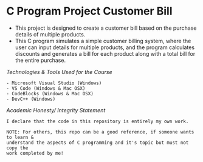 # C Program Project Customer Bill

* This project is designed to create a customer bill based on the purchase details of multiple products.
* This C program simulates a simple customer billing system, where the user can input details for multiple products,
  and the program calculates discounts and generates a bill for each product along with a total bill for the entire purchase.

*Technologies & Tools Used for the Course*
```
- Microsoft Visual Studio (Windows)
- VS Code (Windows & Mac OSX)
- CodeBlocks (Windows & Mac OSX)
- DevC++ (Windows)
```

*Academic Honesty/ Integrity Statement*
```
I declare that the code in this repository is entirely my own work.

NOTE: For others, this repo can be a good reference, if someone wants to learn &
understand the aspects of C programming and it's topic but must not copy the
work completed by me!
```
